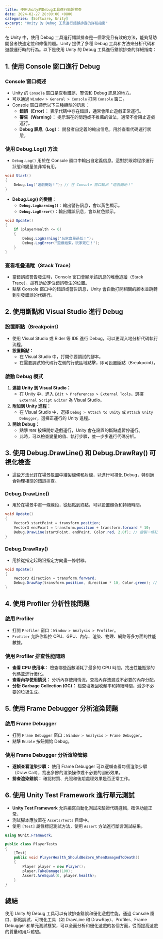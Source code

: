 ```yaml
---
title: 使用Unity的Debug工具進行錯誤排查
date: 2024-02-27 20:00:00 +0800
categories: [Software, Unity]
excerpt: "Unity 的 Debug 工具進行錯誤排查的詳細指南"
---
```


在 Unity 中，使用 Debug 工具進行錯誤排查是一個常見且有效的方法，能夠幫助開發者快速定位和修復問題。Unity 提供了多種 Debug 工具和方法來分析代碼和遊戲運行時的行為。以下是使用 Unity 的 Debug 工具進行錯誤排查的詳細指南：

## **1. 使用 Console 窗口進行 Debug**

### **Console 窗口概述**

- Unity 的 `Console` 窗口是查看錯誤、警告和 Debug 訊息的地方。
- 可以通過 `Window > General > Console` 打開 `Console` 窗口。
- Console 窗口顯示以下三種類型的訊息：
  - **錯誤（Error）：** 表示代碼中存在錯誤，通常會阻止遊戲正常運行。
  - **警告（Warning）：** 提示潛在的問題或不推薦的做法，通常不會阻止遊戲運行。
  - **Debug 訊息（Log）：** 開發者自定義的輸出信息，用於查看代碼運行狀態。

### **使用 Debug.Log() 方法**

- `Debug.Log()` 用於在 Console 窗口中輸出自定義信息。這對於跟踪程序運行狀態和變量值非常有用。

```csharp
void Start()
{
    Debug.Log("遊戲開始！"); // 在 Console 窗口輸出 "遊戲開始！"
}
```

- **Debug.Log() 的變體：**
  - **`Debug.LogWarning()`**：輸出警告訊息，會以黃色顯示。
  - **`Debug.LogError()`**：輸出錯誤訊息，會以紅色顯示。

```csharp
void Update()
{
    if (playerHealth <= 0)
    {
        Debug.LogWarning("玩家血量過低！");
        Debug.LogError("遊戲結束，玩家死亡！");
    }
}
```

### **查看堆疊追蹤（Stack Trace）**

- 當錯誤或警告發生時，Console 窗口會顯示該訊息的堆疊追蹤（Stack Trace），這有助於定位錯誤發生的位置。
- 點擊 Console 窗口中的錯誤或警告訊息，Unity 會自動打開相關的腳本並跳轉到引發錯誤的代碼行。

## **2. 使用斷點和 Visual Studio 進行 Debug**

### **設置斷點（Breakpoint）**

- 使用 Visual Studio 或 Rider 等 IDE 進行 Debug，可以更深入地分析代碼執行流程。
- **設置斷點：**
  - 在 Visual Studio 中，打開你要調試的腳本。
  - 在需要調試的代碼行左側的行號區域點擊，即可設置斷點（Breakpoint）。

### **啟動 Debug 模式**

1. **連接 Unity 到 Visual Studio：**
   - 在 Unity 中，進入 `Edit > Preferences > External Tools`，選擇 `External Script Editor` 為 Visual Studio。
2. **附加到 Unity 進程：**
   - 在 Visual Studio 中，選擇 `Debug > Attach to Unity` 或 `Attach Unity Debugger`，選擇正運行的 Unity 進程。
3. **開始 Debug：**
   - 點擊 `播放` 按鈕開始遊戲運行，Unity 會在設置的斷點處暫停運行。
   - 此時，可以檢查變量的值、執行步驟，並一步步進行代碼分析。

## **3. 使用 Debug.DrawLine() 和 Debug.DrawRay() 可視化檢查**

- 這些方法允許在場景視圖中繪製線條和射線，以進行可視化 Debug，特別適合物理相關的錯誤排查。

### **Debug.DrawLine()**

- 用於在場景中畫一條線段，從起點到終點，可以設置顏色和持續時間。

```csharp
void Update()
{
    Vector3 startPoint = transform.position;
    Vector3 endPoint = transform.position + transform.forward * 10;
    Debug.DrawLine(startPoint, endPoint, Color.red, 2.0f); // 繪製一條紅色線段，持續2秒
}
```

### **Debug.DrawRay()**

- 用於從指定起點沿指定方向畫一條射線。

```csharp
void Update()
{
    Vector3 direction = transform.forward;
    Debug.DrawRay(transform.position, direction * 10, Color.green); // 繪製一條綠色射線
}
```

## **4. 使用 Profiler 分析性能問題**

### **啟用 Profiler**

- 打開 `Profiler` 窗口：`Window > Analysis > Profiler`。
- `Profiler` 允許你監控 CPU、GPU、內存、渲染、物理、網路等多方面的性能數據。

### **使用 Profiler 排查性能問題**

- **查看 CPU 使用率：** 檢查哪些函數消耗了最多的 CPU 時間。找出性能瓶頸的代碼並進行優化。
- **查看內存使用情況：** 分析內存使用情況，查找內存洩漏或不必要的內存分配。
- **分析 Garbage Collection (GC)：** 檢查垃圾回收頻率和持續時間，減少不必要的垃圾生成。

## **5. 使用 Frame Debugger 分析渲染問題**

### **啟用 Frame Debugger**

- 打開 `Frame Debugger` 窗口：`Window > Analysis > Frame Debugger`。
- 點擊 `Enable` 按鈕開始 Debug。

### **使用 Frame Debugger 分析渲染管線**

- **逐幀查看渲染步驟：** 使用 Frame Debugger 可以逐幀查看每個渲染步驟（Draw Call），找出多餘的渲染操作或不必要的圖形效果。
- **排查渲染錯誤：** 確認材質、光照和後期處理效果是否正常工作。

## **6. 使用 Unity Test Framework 進行單元測試**

- **Unity Test Framework** 允許編寫自動化測試來驗證代碼邏輯，確保功能正常。
- 測試腳本應放置在 `Assets/Tests` 目錄中。
- 使用 `[Test]` 屬性標記測試方法，使用 `Assert` 方法進行斷言測試結果。

```csharp
using NUnit.Framework;

public class PlayerTests
{
    [Test]
    public void PlayerHealth_ShouldBeZero_WhenDamagedToDeath()
    {
        Player player = new Player();
        player.TakeDamage(100);
        Assert.AreEqual(0, player.health);
    }
}
```

## **總結**

使用 Unity 的 Debug 工具可以有效排查錯誤和優化遊戲性能。通過 Console 窗口、斷點調試、可視化工具（如 DrawLine 和 DrawRay）、Profiler、Frame Debugger 和單元測試框架，可以全面分析和優化遊戲的各個方面，從而提高遊戲的質量和用戶體驗。
